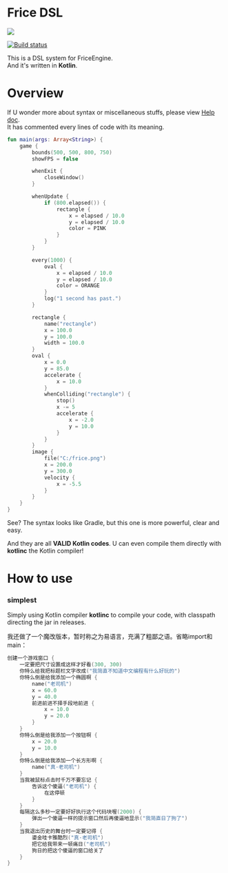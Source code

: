 # Frice DSL

![](https://avatars1.githubusercontent.com/u/21008243)

[![Build status](https://ci.appveyor.com/api/projects/status/tne8wv0mofxgg31p/branch/master?svg=true)](https://ci.appveyor.com/project/ice1000/friceengine-dsl/branch/master)

This is a DSL system for FriceEngine.<br/>
And it's written in **Kotlin**.

# Overview

If U wonder more about syntax or miscellaneous stuffs, please view [Help doc](./HELP.md).<br/>
It has commented every lines of code with its meaning.

```kotlin
fun main(args: Array<String>) {
	game {
		bounds(500, 500, 800, 750)
		showFPS = false

		whenExit {
			closeWindow()
		}

		whenUpdate {
			if (800.elapsed()) {
				rectangle {
					x = elapsed / 10.0
					y = elapsed / 10.0
					color = PINK
				}
			}
		}

		every(1000) {
			oval {
				x = elapsed / 10.0
				y = elapsed / 10.0
				color = ORANGE
			}
			log("1 second has past.")
		}

		rectangle {
			name("rectangle")
			x = 100.0
			y = 100.0
			width = 100.0
		}
		oval {
			x = 0.0
			y = 85.0
			accelerate {
				x = 10.0
			}
			whenColliding("rectangle") {
				stop()
				x -= 5
				accelerate {
					x = -2.0
					y = 10.0
				}
			}
		}
		image {
			file("C:/frice.png")
			x = 200.0
			y = 300.0
			velocity {
				x = -5.5
			}
		}
	}
}
```

See? The syntax looks like Gradle, but this one is more powerful, clear and easy.

And they are all **VALID Kotlin codes**. U can even compile them directly with **kotlinc** the Kotlin compiler!

# How to use

### simplest

Simply using Kotlin compiler **kotlinc** to compile your code, with classpath directing the jar in releases.

我还做了一个魔改版本，暂时称之为易语言，充满了粗鄙之语。省略import和main：

```kotlin
创建一个游戏窗口 {
	一定要把尺寸设置成这样才好看(300, 300)
	你特么给我把标题栏文字改成("我简直不知道中文编程有什么好玩的")
	你特么倒是给我添加一个椭圆啊 {
		name("老司机")
		x = 60.0
		y = 40.0
		前进前进不择手段地前进 {
			x = 10.0
			y = 20.0
		}
	}
	你特么倒是给我添加一个按钮啊 {
		x = 20.0
		y = 10.0
	}
	你特么倒是给我添加一个长方形啊 {
		name("真·老司机")
	}
	当我被鼠标点击时千万不要忘记 {
		告诉这个傻逼("老司机") {
			在这停顿
		}
	}
	每隔这么多秒一定要好好执行这个代码块喔(2000) {
		弹出一个傻逼一样的提示窗口然后再傻逼地显示("我简直日了狗了")
	}
	当我退出历史的舞台时一定要记得 {
		鎏金哇卡雅酷烈("真·老司机")
		把它给我带来一顿痛日("老司机")
		狗日的把这个傻逼的窗口给关了
	}
}
```


